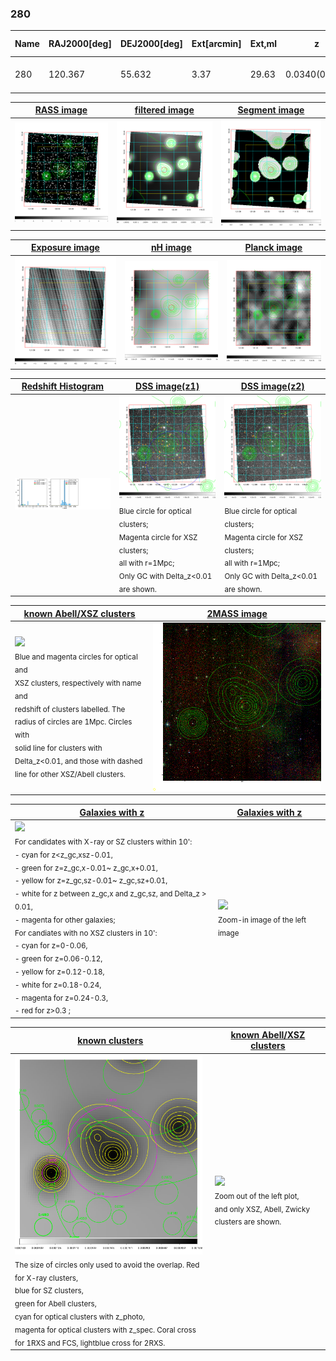 <div STYLE="page-break-after: always;"></div>

### 280

|Name|RAJ2000[deg]|DEJ2000[deg] |Ext[arcmin]| Ext,ml | z | z_src| C|GC(XSZ,Delta_z<0.01)| GC(OPT,Delta_z<0.01)|GC| R_sig[arcmin] | R500[arcmin] | R500[Mpc]| CRsig[c/s] | CR500[c/s] |L500[1E44 erg/s]|F500[1E-12 erg/s/cm^2]| M500[1E14 Msun]|Tx[keV]|Cnt_sig|Beta|Rc[arcmin]|Comment|Alias|
|---|---|---|---|---|---|------|---|--------|---------|----------|---|---|---|---|---|---|---|---|---|---|---|---|---|---|
|280| 120.367| 55.632| 3.37| 29.63| 0.0340(0.005)| z1,| G| -| -| F20, N, W| 8.800| 12.656| 0.514| 0.112(0.029)| 0.121(0.031)| 0.045(0.008)| 1.701(0.306)| 0.40(0.04)| 1.23(0.07)| 51.1| 0.889(-0.130+0.081)| 5.865(-1.034+0.798)| -| t155|

|[RASS image](../image/280/280_img.pdf)|[filtered image](../image/280/280_fil.pdf)|[Segment image](../image/280/280_seg.pdf)|
|-------------------|--------------------|-------------------|
| <img src="../image/280/280_img.png" width="300">  | <img src="../image/280/280_fil.png" width="300">   | <img src="../image/280/280_seg.png" width="300">  |

|[Exposure image](../image/280/280_mex.pdf)| [nH image](../image/280/280_nh.pdf)| [Planck image](../image/280/280_p.pdf)|
|-------------------|--------------------|-------------------|
|<img src="../image/280/280_mex.png" width="300">   | <img src="../image/280/280_nh.png" width="300">    | <img src="../image/280/280_p.png" width="300"> |

|[Redshift Histogram](../image/280/280_zg.pdf) | [DSS image(z1)](../image/280/280_dss_z1.pdf)      |  [DSS image(z2)](../image/280/280_dss_z2.pdf)    |
|-------------------|--------------------|-------------------|
|<img src="../image/280/280_zg.png" width="300"> |<img src="../image/280/280_dss_z1.png" width="300"> <sub><br>Blue circle for optical clusters; <br>Magenta circle for XSZ clusters; <br>all with r=1Mpc; <br>Only GC with Delta_z<0.01 are shown. </sub>| <img src="../image/280/280_dss_z2.png" width="300"><sub><br>Blue circle for optical clusters; <br>Magenta circle for XSZ clusters; <br>all with r=1Mpc; <br>Only GC with Delta_z<0.01 are shown. </sub> |

|[known Abell/XSZ clusters](../image/280/280_m.pdf) | [2MASS image](../image/280/280_2mass.pdf)      |
|-------------------|-------------------|
|<img src=../image/280/280_m.png width="300"> <br><sub>Blue and magenta circles for optical and <br>XSZ clusters, respectively with name and <br>redshift of clusters labelled. The <br>radius of circles are 1Mpc. Circles with <br>solid line for clusters with <br>Delta_z<0.01, and those with dashed <br>line for other XSZ/Abell clusters.        </sub>|<img src="../image/280/280_2mass.png" width="300">  |

|[Galaxies with z](../image/280/280_opt_ned.pdf) |[Galaxies with z](../image/280/280_opt_ned_zoom.pdf) |
|-------------------|-------------------|
| <img src=../image/280/280_opt_ned.png width="300"> <br><sub> For candidates with X-ray or SZ clusters within 10': <br> - cyan for z<z_gc,xsz-0.01, <br> - green for z=z_gc,x-0.01~ z_gc,x+0.01, <br> - yellow for z=z_gc,sz-0.01~ z_gc,sz+0.01, <br> - white for z between z_gc,x and z_gc,sz, and Delta_z > 0.01, <br> - magenta for other galaxies; <br>For candiates with no XSZ clusters in 10': <br> - cyan for z=0-0.06, <br> - green for z=0.06-0.12, <br> - yellow for z=0.12-0.18, <br> - white for z=0.18-0.24, <br> - magenta for z=0.24-0.3, <br> - red for z>0.3 ;  </sub>|<img src=../image/280/280_opt_ned_zoom.png width="300">  <br><sub> Zoom-in image of the left image</sub>|

|[known clusters](../image/280/280_gc.pdf) |[known Abell/XSZ clusters](../image/280/280_gc_large.pdf) |
|-------------------|-------------------|
| <img src=../image/280/280_gc.png width="300"> <br><sub> The size of circles only used to avoid the overlap. Red for X-ray clusters, <br> blue for SZ clusters, <br> green for Abell clusters, <br> cyan for optical clusters with z_photo, <br> magenta for optical clusters with z_spec. Coral cross for 1RXS and FCS, lightblue cross for 2RXS. </sub>|<img src=../image/280/280_gc_large.png width="300"> <br><sub> Zoom out of the left plot, <br> and only XSZ, Abell, Zwicky clusters are shown. </sub> |



